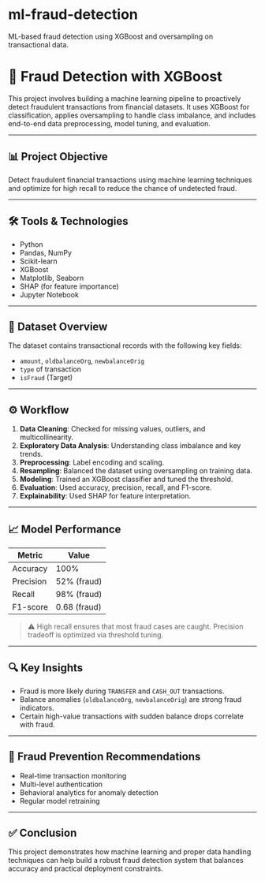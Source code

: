 # ml-fraud-detection
ML-based fraud detection using XGBoost and oversampling on transactional data.

# 💼 Fraud Detection with XGBoost

This project involves building a machine learning pipeline to proactively detect fraudulent transactions from financial datasets. It uses XGBoost for classification, applies oversampling to handle class imbalance, and includes end-to-end data preprocessing, model tuning, and evaluation.

---

## 📊 Project Objective

Detect fraudulent financial transactions using machine learning techniques and optimize for high recall to reduce the chance of undetected fraud.

---

## 🛠️ Tools & Technologies

- Python
- Pandas, NumPy
- Scikit-learn
- XGBoost
- Matplotlib, Seaborn
- SHAP (for feature importance)
- Jupyter Notebook

---

## 📁 Dataset Overview

The dataset contains transactional records with the following key fields:
- `amount`, `oldbalanceOrg`, `newbalanceOrig`
- `type` of transaction
- `isFraud` (Target)

---

## ⚙️ Workflow

1. **Data Cleaning**: Checked for missing values, outliers, and multicollinearity.
2. **Exploratory Data Analysis**: Understanding class imbalance and key trends.
3. **Preprocessing**: Label encoding and scaling.
4. **Resampling**: Balanced the dataset using oversampling on training data.
5. **Modeling**: Trained an XGBoost classifier and tuned the threshold.
6. **Evaluation**: Used accuracy, precision, recall, and F1-score.
7. **Explainability**: Used SHAP for feature interpretation.

---

## 📈 Model Performance

| Metric       | Value       |
|--------------|-------------|
| Accuracy     | 100%        |
| Precision    | 52% (fraud) |
| Recall       | 98% (fraud) |
| F1-score     | 0.68 (fraud)|

> ⚠️ High recall ensures that most fraud cases are caught. Precision tradeoff is optimized via threshold tuning.

---

## 🔍 Key Insights

- Fraud is more likely during `TRANSFER` and `CASH_OUT` transactions.
- Balance anomalies (`oldbalanceOrg`, `newbalanceOrig`) are strong fraud indicators.
- Certain high-value transactions with sudden balance drops correlate with fraud.

---

## 🚨 Fraud Prevention Recommendations

- Real-time transaction monitoring
- Multi-level authentication
- Behavioral analytics for anomaly detection
- Regular model retraining

---

## ✅ Conclusion

This project demonstrates how machine learning and proper data handling techniques can help build a robust fraud detection system that balances accuracy and practical deployment constraints.



